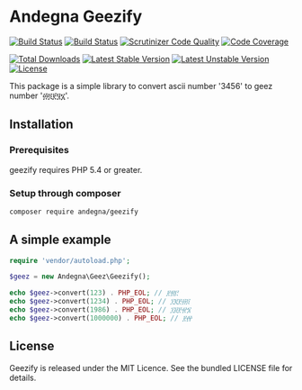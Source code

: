 Andegna Geezify
===============

[![Build Status](https://travis-ci.org/andegna/geezify.svg?branch=master)](https://travis-ci.org/andegna/geezify)
[![Build Status](https://scrutinizer-ci.com/g/andegna/geezify/badges/build.png?b=master)](https://scrutinizer-ci.com/g/andegna/geezify/build-status/master)
[![Scrutinizer Code Quality](https://scrutinizer-ci.com/g/andegna/geezify/badges/quality-score.png?b=master)](https://scrutinizer-ci.com/g/andegna/geezify/?branch=master)
[![Code Coverage](https://scrutinizer-ci.com/g/andegna/geezify/badges/coverage.png?b=master)](https://scrutinizer-ci.com/g/andegna/geezify/?branch=master)

[![Total Downloads](https://poser.pugx.org/andegna/geezify/d/total.svg)](https://packagist.org/packages/andegna/geezify)
[![Latest Stable Version](https://poser.pugx.org/andegna/geezify/v/stable.svg)](https://packagist.org/packages/andegna/geezify)
[![Latest Unstable Version](https://poser.pugx.org/andegna/geezify/v/unstable.svg)](https://packagist.org/packages/andegna/geezify)
[![License](https://poser.pugx.org/andegna/geezify/license.svg)](https://packagist.org/packages/andegna/geezify)

This package is a simple library to convert ascii number '3456' to geez number '፴፬፻፶፮'.

Installation
------------

### Prerequisites
geezify requires PHP 5.4 or greater.

### Setup through composer
```sh
composer require andegna/geezify
```

A simple example
----------------
```php
require 'vendor/autoload.php';

$geez = new Andegna\Geez\Geezify();

echo $geez->convert(123) . PHP_EOL; // ፻፳፫
echo $geez->convert(1234) . PHP_EOL; // ፲፪፻፴፬
echo $geez->convert(1986) . PHP_EOL; // ፲፱፻፹፮
echo $geez->convert(1000000) . PHP_EOL; // ፻፼
```

License
-------
Geezify is released under the MIT Licence. See the bundled LICENSE file for details.
